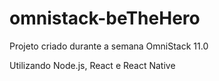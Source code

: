 # omnistack-beTheHero
Projeto criado durante a semana OmniStack 11.0


Utilizando Node.js, React e React Native
